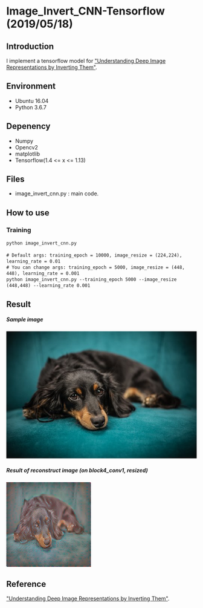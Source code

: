 # Image_Invert_CNN-Tensorflow (2019/05/18)

## Introduction
I implement a tensorflow model for ["Understanding Deep Image Representations by Inverting Them"](https://arxiv.org/pdf/1412.0035.pdf).

## Environment
- Ubuntu 16.04
- Python 3.6.7

## Depenency
- Numpy
- Opencv2
- matplotlib
- Tensorflow(1.4 <= x <= 1.13)

## Files
- image_invert_cnn.py : main code.

## How to use
### Training
```shell
python image_invert_cnn.py

# Default args: training_epoch = 10000, image_resize = (224,224), learning_rate = 0.01
# You can change args: training_epoch = 5000, image_resize = (448, 448), learning_rate = 0.001
python image_invert_cnn.py --training_epoch 5000 --image_resize (448,448) --learning_rate 0.001
```

## Result

##### Sample image

![Alt Text](https://github.com/DevKiHyun/Image_Invert_CNN-Tensorflow/blob/master/content_image.jpg)

##### Result of reconstruct image (on block4_conv1, resized)

![Alt Text](https://github.com/DevKiHyun/Image_Invert_CNN-Tensorflow/blob/master/reconstructed_image.jpg)

## Reference

["Understanding Deep Image Representations by Inverting Them"](https://arxiv.org/pdf/1412.0035.pdf).
